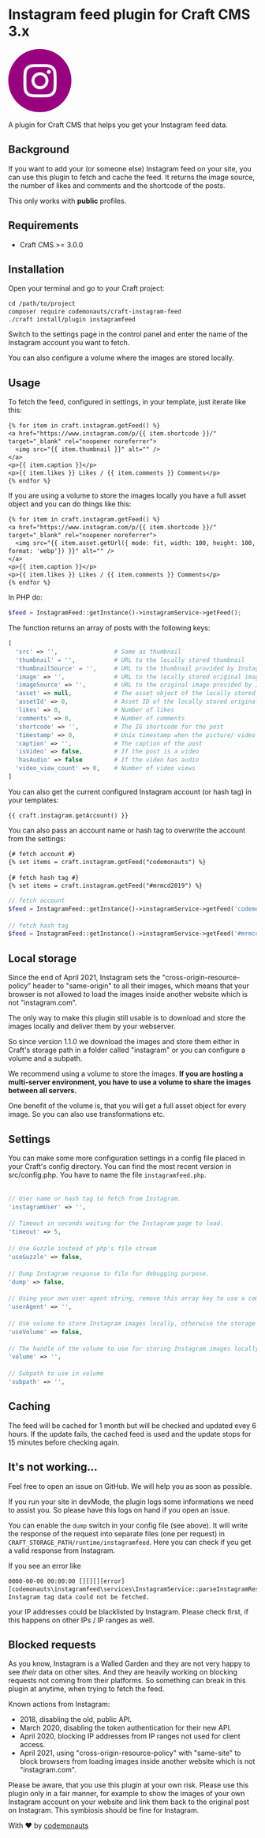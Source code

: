# Instagram feed plugin for Craft CMS 3.x

![Icon](resources/instagram.png)

A plugin for Craft CMS that helps you get your Instagram feed data.

## Background

If you want to add your (or someone else) Instagram feed on your site, you can use this plugin to fetch and cache the feed. It returns the image source, the number of likes and comments and the shortcode of the posts.

This only works with **public** profiles. 

## Requirements

 * Craft CMS >= 3.0.0

## Installation

Open your terminal and go to your Craft project:

``` shell
cd /path/to/project
composer require codemonauts/craft-instagram-feed
./craft install/plugin instagramfeed
```

Switch to the settings page in the control panel and enter the name of the Instagram account you want to fetch.

You can also configure a volume where the images are stored locally.

## Usage

To fetch the feed, configured in settings, in your template, just iterate like this:

``` twig
{% for item in craft.instagram.getFeed() %}
<a href="https://www.instagram.com/p/{{ item.shortcode }}/" target="_blank" rel="noopener noreferrer">
  <img src="{{ item.thumbnail }}" alt="" />
</a>
<p>{{ item.caption }}</p>
<p>{{ item.likes }} Likes / {{ item.comments }} Comments</p>
{% endfor %}
```

If you are using a volume to store the images locally you have a full asset object and you can do things like this:

``` twig
{% for item in craft.instagram.getFeed() %}
<a href="https://www.instagram.com/p/{{ item.shortcode }}/" target="_blank" rel="noopener noreferrer">
  <img src="{{ item.asset.getUrl({ mode: fit, width: 100, height: 100, format: 'webp'}) }}" alt="" />
</a>
<p>{{ item.caption }}</p>
<p>{{ item.likes }} Likes / {{ item.comments }} Comments</p>
{% endfor %}
```

In PHP do:

``` php
$feed = InstagramFeed::getInstance()->instagramService->getFeed();
```
The function returns an array of posts with the following keys:

``` php
[
  'src' => '',                # Same as thumbnail
  'thumbnail' = '',           # URL to the locally stored thumbnail
  'thumbnailSource' = '',     # URL to the thumbnail provided by Instagram
  'image' => '',              # URL to the locally stored original image
  'imageSource' => '',        # URL to the original image provided by Instagram
  'asset' => null,            # The asset object of the locally stored original image (only available when using volumes)
  'assetId' => 0,             # Asset ID of the locally stored original image (only available when using volumes)
  'likes' => 0,               # Number of likes
  'comments' => 0,            # Number of comments
  'shortcode' => '',          # The IG shortcode for the post
  'timestamp' => 0,           # Unix timestamp when the picture/ video was taken
  'caption' => '',            # The caption of the post
  'isVideo' => false,         # If the post is a video
  'hasAudio' => false         # If the video has audio
  'video_view_count' => 0,    # Number of video views
]
```

You can also get the current configured Instagram account (or hash tag) in your templates:

``` twig
{{ craft.instagram.getAccount() }}
```

You can also pass an account name or hash tag to overwrite the account from the settings:

``` twig
{# fetch account #}
{% set items = craft.instagram.getFeed("codemonauts") %}

{# fetch hash tag #}
{% set items = craft.instagram.getFeed("#mrmcd2019") %}
```

``` php
// fetch account
$feed = InstagramFeed::getInstance()->instagramService->getFeed('codemonauts');

// fetch hash tag
$feed = InstagramFeed::getInstance()->instagramService->getFeed('#mrmcd2019');
```

## Local storage

Since the end of April 2021, Instagram sets the "cross-origin-resource-policy" header to "same-origin" to all their images, which means that your browser is not allowed to load the images inside another website which is not "instagram.com".

The only way to make this plugin still usable is to download and store the images locally and deliver them by your webserver.

So since version 1.1.0 we download the images and store them either in Craft's storage path in a folder called "instagram" or you can configure a volume and a subpath.

We recommend using a volume to store the images. **If you are hosting a multi-server environment, you have to use a volume to share the images between all servers.**

One benefit of the volume is, that you will get a full asset object for every image. So you can also use transformations etc.

## Settings

You can make some more configuration settings in a config file placed in your Craft's config directory. You can find the most recent version in src/config.php. You have to name the file `instagramfeed.php`.

``` php

// User name or hash tag to fetch from Instagram.
'instagramUser' => '',

// Timeout in seconds waiting for the Instagram page to load.
'timeout' => 5,

// Use Guzzle instead of php's file stream
'useGuzzle' => false,

// Dump Instagram response to file for debugging purpose.
'dump' => false,

// Using your own user agent string, remove this array key to use a common user agent of a well known browser
'userAgent' => '',

// Use volume to store Instagram images locally, otherwise the storage path will be used
'useVolume' => false,

// The handle of the volume to use for storing Instagram images locally
'volume' => '',

// Subpath to use in volume
'subpath' => '',
```

## Caching

The feed will be cached for 1 month but will be checked and updated evey 6 hours. If the update fails, the cached feed is used and the update stops for 15 minutes before checking again. 

## It's not working...

Feel free to open an issue on GitHub. We will help you as soon as possible.

If you run your site in devMode, the plugin logs some informations we need to assist you. So please have this logs on hand if you open an issue.

You can enable the `dump` switch in your config file (see above). It will write the response of the request into separate files (one per request) in `CRAFT_STORAGE_PATH/runtime/instagramfeed`. Here you can check if you get a valid response from Instagram.

If you see an error like

```
0000-00-00 00:00:00 [][][][error][codemonauts\instagramfeed\services\InstagramService::parseInstagramResponse] Instagram tag data could not be fetched. 
```

your IP addresses could be blacklisted by Instagram. Please check first, if this happens on other IPs / IP ranges as well.

## Blocked requests

As you know, Instagram is a Walled Garden and they are not very happy to see *their* data on other sites. And they are heavily working on blocking requests not coming from their platforms. So something can break in this plugin at anytime, when trying to fetch the feed.

Known actions from Instagram:

 * 2018, disabling the old, public API.
 * March 2020, disabling the token authentication for their new API.
 * April 2020, blocking IP addresses from IP ranges not used for client access.
 * April 2021, using "cross-origin-resource-policy" with "same-site" to block browsers from loading images inside another website which is not "instagram.com".

Please be aware, that you use this plugin at your own risk. Please use this plugin only in a fair manner, for example to show the images of your own Instagram account on your website and link them back to the original post on Instagram. This symbiosis should be fine for Instagram.

With ❤ by [codemonauts](https://codemonauts.com)
